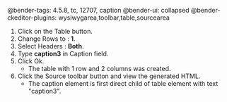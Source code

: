 @bender-tags: 4.5.8, tc, 12707, caption
@bender-ui: collapsed
@bender-ckeditor-plugins: wysiwygarea,toolbar,table,sourcearea

1. Click on the Table button.
1. Change Rows to : **1**.
1. Select Headers : **Both**.
1. Type **caption3** in Caption field.
1. Click Ok.
	* The table with 1 row and 2 columns was created.
1. Click the Source toolbar button and view the generated HTML.
	* The caption element is first direct child of table element with text "caption3".
